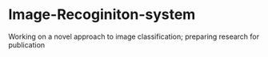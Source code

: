 # Image-Recoginiton-system
Working on a novel approach to image classification; preparing research for publication
